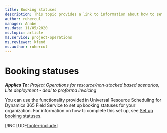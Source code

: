 ```yaml
---
title: Booking statuses
description: This topic provides a link to information about how to set up booking statuses for Project Operations.
author: ruhercul
manager: Annbe
ms.date: 11/05/2020
ms.topic: article
ms.service: project-operations
ms.reviewer: kfend 
ms.author: ruhercul
---
```


# Booking statuses

_**Applies To:** Project Operations for resource/non-stocked based scenarios, Lite deployment - deal to proforma invoicing_

You can use the functionality provided in Universal Resource Scheduling for Dynamics 365 Field Service to set up booking statuses for your organization. For information on how to complete this set up, see [Set up booking statuses](/dynamics365/field-service/set-up-booking-statuses).


[!INCLUDE[footer-include](../includes/footer-banner.md)]